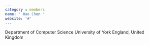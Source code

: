 ```yaml
---
category : members
name: " Hao Chen " 
website: '#'
---
```

Department of Computer Science
University of York
England, United Kingdom

